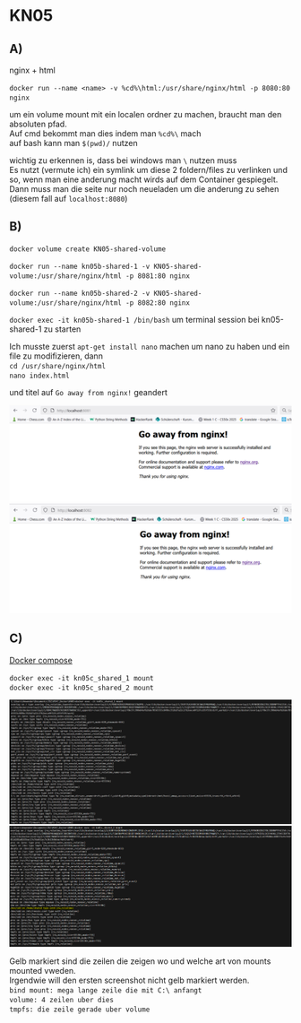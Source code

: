 # KN05

## A)

nginx + html

`docker run --name <name> -v %cd%\html:/usr/share/nginx/html -p 8080:80 nginx`

um ein volume mount mit ein localen ordner zu machen, braucht man den absoluten pfad.  
Auf cmd bekommt man dies indem man `%cd%\` mach  
auf bash kann man `$(pwd)/` nutzen

wichtig zu erkennen is, dass bei windows man `\` nutzen muss  
Es nutzt (vermute ich) ein symlink um diese 2 foldern/files zu verlinken und so, wenn man eine anderung macht wirds auf dem Container gespiegelt. Dann muss man die seite nur noch neueladen um die anderung zu sehen (diesem fall auf `localhost:8080`)


## B)

`docker volume create KN05-shared-volume`

`docker run --name kn05b-shared-1 -v KN05-shared-volume:/usr/share/nginx/html -p 8081:80 nginx`

`docker run --name kn05b-shared-2 -v KN05-shared-volume:/usr/share/nginx/html -p 8082:80 nginx`

`docker exec -it kn05b-shared-1 /bin/bash` um terminal session bei kn05-shared-1 zu starten

Ich musste zuerst `apt-get install nano` machen um nano zu haben und ein file zu modifizieren, dann <br>
`cd /usr/share/nginx/html`  
`nano index.html`

und titel auf `Go away from nginx!` geandert

![modified index in container 1](./screenshots/modified%20file.png)
![modified index in container 2](./screenshots/modified%20file%202.png)

## C)

[Docker compose](./docker-compose.yml)  

`docker exec -it kn05c_shared_1 mount`  
`docker exec -it kn05c_shared_2 mount`

![mount on 1](./screenshots/Mount%20on%201.png)
![mount on 2](./screenshots/mount%20on%202.png)

Gelb markiert sind die zeilen die zeigen wo und welche art von mounts mounted vweden.  
Irgendwie will den ersten screenshot nicht gelb markiert werden.  
`bind mount: mega lange zeile die mit C:\ anfangt`  
`volume: 4 zeilen uber dies`  
`tmpfs: die zeile gerade uber volume`  
